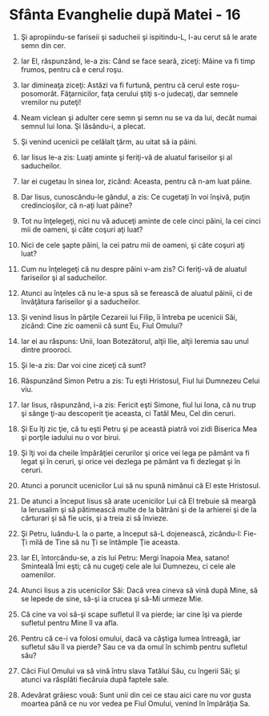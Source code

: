 # Sf&#226;nta Evanghelie dup&#259; Matei - 16

1. Şi apropiindu-se fariseii şi saducheii şi ispitindu-L, I-au cerut să le arate semn din cer. 

2. Iar El, răspunzând, le-a zis: Când se face seară, ziceţi: Mâine va fi timp frumos, pentru că e cerul roşu. 

3. Iar dimineaţa ziceţi: Astăzi va fi furtună, pentru că cerul este roşu-posomorât. Făţarnicilor, faţa cerului ştiţi s-o judecaţi, dar semnele vremilor nu puteţi! 

4. Neam viclean şi adulter cere semn şi semn nu se va da lui, decât numai semnul lui Iona. Şi lăsându-i, a plecat. 

5. Şi venind ucenicii pe celălalt ţărm, au uitat să ia pâini. 

6. Iar Iisus le-a zis: Luaţi aminte şi feriţi-vă de aluatul fariseilor şi al saducheilor. 

7. Iar ei cugetau în sinea lor, zicând: Aceasta, pentru că n-am luat pâine. 

8. Dar Iisus, cunoscându-le gândul, a zis: Ce cugetaţi în voi înşivă, puţin credincioşilor, că n-aţi luat pâine? 

9. Tot nu înţelegeţi, nici nu vă aduceţi aminte de cele cinci pâini, la cei cinci mii de oameni, şi câte coşuri aţi luat? 

10. Nici de cele şapte pâini, la cei patru mii de oameni, şi câte coşuri aţi luat? 

11. Cum nu înţelegeţi că nu despre pâini v-am zis? Ci feriţi-vă de aluatul fariseilor şi al saducheilor. 

12. Atunci au înţeles că nu le-a spus să se ferească de aluatul pâinii, ci de învăţătura fariseilor şi a saducheilor. 

13. Şi venind Iisus în părţile Cezareii lui Filip, îi întreba pe ucenicii Săi, zicând: Cine zic oamenii că sunt Eu, Fiul Omului? 

14. Iar ei au răspuns: Unii, Ioan Botezătorul, alţii Ilie, alţii Ieremia sau unul dintre prooroci. 

15. Şi le-a zis: Dar voi cine ziceţi că sunt? 

16. Răspunzând Simon Petru a zis: Tu eşti Hristosul, Fiul lui Dumnezeu Celui viu. 

17. Iar Iisus, răspunzând, i-a zis: Fericit eşti Simone, fiul lui Iona, că nu trup şi sânge ţi-au descoperit ţie aceasta, ci Tatăl Meu, Cel din ceruri. 

18. Şi Eu îţi zic ţie, că tu eşti Petru şi pe această piatră voi zidi Biserica Mea şi porţile iadului nu o vor birui. 

19. Şi îţi voi da cheile împărăţiei cerurilor şi orice vei lega pe pământ va fi legat şi în ceruri, şi orice vei dezlega pe pământ va fi dezlegat şi în ceruri. 

20. Atunci a poruncit ucenicilor Lui să nu spună nimănui că El este Hristosul. 

21. De atunci a început Iisus să arate ucenicilor Lui că El trebuie să meargă la Ierusalim şi să pătimească multe de la bătrâni şi de la arhierei şi de la cărturari şi să fie ucis, şi a treia zi să învieze.

22. Şi Petru, luându-L la o parte, a început să-L dojenească, zicându-I: Fie-Ţi milă de Tine să nu Ţi se întâmple Ţie aceasta. 

23. Iar El, întorcându-se, a zis lui Petru: Mergi înapoia Mea, satano! Sminteală Îmi eşti; că nu cugeţi cele ale lui Dumnezeu, ci cele ale oamenilor. 

24. Atunci Iisus a zis ucenicilor Săi: Dacă vrea cineva să vină după Mine, să se lepede de sine, să-şi ia crucea şi să-Mi urmeze Mie. 

25. Că cine va voi să-şi scape sufletul îl va pierde; iar cine îşi va pierde sufletul pentru Mine îl va afla. 

26. Pentru că ce-i va folosi omului, dacă va câştiga lumea întreagă, iar sufletul său îl va pierde? Sau ce va da omul în schimb pentru sufletul său? 

27. Căci Fiul Omului va să vină întru slava Tatălui Său, cu îngerii Săi; şi atunci va răsplăti fiecăruia după faptele sale. 

28. Adevărat grăiesc vouă: Sunt unii din cei ce stau aici care nu vor gusta moartea până ce nu vor vedea pe Fiul Omului, venind în împărăţia Sa. 

